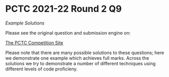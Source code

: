 # PCTC 2021-22 Round 2 Q9
*Example Solutions*

Please see the original question and submission engine on:

[The PCTC Competition Site](https://pctc.cuttle.org/index.php?action=user_competitions)

Please note that there are many possible solutions to these questions; here we demonstrate one example which achieves full marks. Across the solutions we try to demonstrate a number of different techniques using different levels of code proficieny.